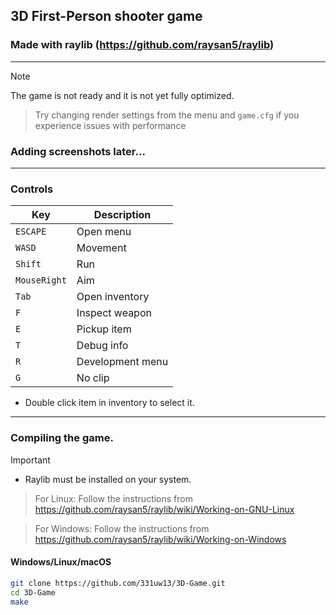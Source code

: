 ## 3D First-Person shooter game
###  Made with raylib (https://github.com/raysan5/raylib)

---------------------

> [!NOTE]
> The game is not ready and it is not yet fully optimized.

> Try changing render settings from the menu and `game.cfg` if you experience issues with performance


### Adding screenshots later...

-------------
### Controls
| Key           |  Description |
| ------------- | ------------
| `ESCAPE`      |  Open menu |
| `WASD`        |  Movement  |
| `Shift`       |  Run |
| `MouseRight`  |  Aim |
| `Tab`         |  Open inventory |
| `F`           |  Inspect weapon |
| `E`           |  Pickup item |
| `T`           |  Debug info |
| `R`           |  Development menu |
| `G`           |  No clip |
* Double click item in inventory to select it.
-------------
### Compiling the game.
> [!IMPORTANT]
> * Raylib must be installed on your system.
> > 
> > For Linux: Follow the instructions from https://github.com/raysan5/raylib/wiki/Working-on-GNU-Linux
> 
> > For Windows: Follow the instructions from https://github.com/raysan5/raylib/wiki/Working-on-Windows
> 

#### Windows/Linux/macOS
```bash
git clone https://github.com/331uw13/3D-Game.git
cd 3D-Game
make
```
